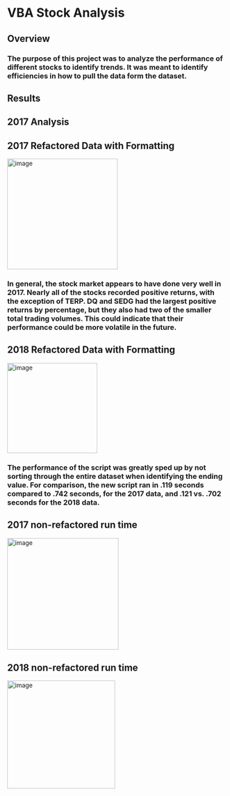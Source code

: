 # VBA Stock Analysis
## Overview
### The purpose of this project was to analyze the performance of different stocks to identify trends.  It was meant to identify efficiencies in how to pull the data form the dataset.

## Results

## 2017 Analysis
## 2017 Refactored Data with Formatting
<img width="254" alt="image" src="https://user-images.githubusercontent.com/104801614/170421475-ae4096e8-ec16-4aa8-b82c-736eb08fbc17.png">

### In general, the stock market appears to have done very well in 2017.  Nearly all of the stocks recorded positive returns, with the exception of TERP.  DQ and SEDG had the largest positive returns by percentage, but they also had two of the smaller total trading volumes.  This could indicate that their performance could be more volatile in the future.  

## 2018 Refactored Data with Formatting
<img width="207" alt="image" src="https://user-images.githubusercontent.com/104801614/170421597-99bee6ec-0050-465f-bb2a-2a05da18cc3e.png">

### The performance of the script was greatly sped up by not sorting through the entire dataset when identifying the ending value.  For comparison, the new script ran in .119 seconds compared to .742 seconds, for the 2017 data, and .121 vs. .702 seconds for the 2018 data.  

## 2017 non-refactored run time
<img width="256" alt="image" src="https://user-images.githubusercontent.com/104801614/170421427-6c93711a-5954-4512-b44c-332b00693aff.png">

## 2018 non-refactored run time
<img width="248" alt="image" src="https://user-images.githubusercontent.com/104801614/170421867-2c22906e-1417-4a1f-8c5c-7bef4f6c86a9.png">

